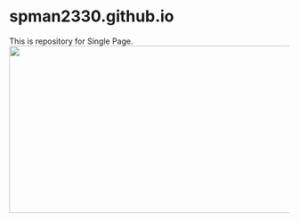 # spman2330.github.io
This is repository for Single Page.
<a href="https://github.com/devxb/gitanimals">
<img
  src="https://render.gitanimals.org/farms/spman2330"
  width="600"
  height="300"
/>
</a>
